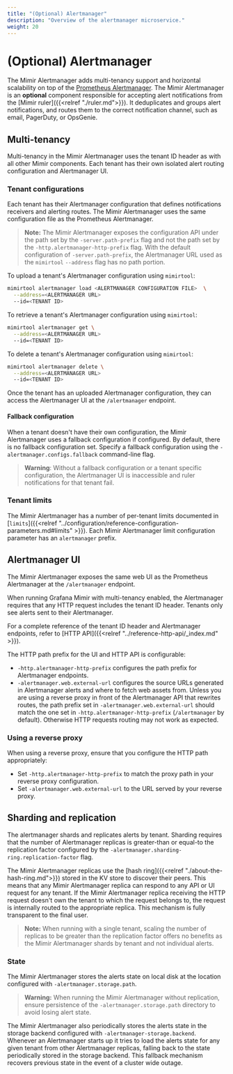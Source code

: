 ```yaml
---
title: "(Optional) Alertmanager"
description: "Overview of the alertmanager microservice."
weight: 20
---
```


# (Optional) Alertmanager

The Mimir Alertmanager adds multi-tenancy support and horizontal scalability on top of the [Prometheus Alertmanager](https://prometheus.io/docs/alerting/alertmanager/).
The Mimir Alertmanager is an **optional** component responsible for accepting alert notifications from the [Mimir ruler]({{<relref "./ruler.md">}}).
It deduplicates and groups alert notifications, and routes them to the correct notification channel, such as email, PagerDuty, or OpsGenie.

## Multi-tenancy

Multi-tenancy in the Mimir Alertmanager uses the tenant ID header as with all other Mimir components.
Each tenant has their own isolated alert routing configuration and Alertmanager UI.

### Tenant configurations

Each tenant has their Alertmanager configuration that defines notifications receivers and alerting routes.
The Mimir Alertmanager uses the same configuration file as the Prometheus Alertmanager.

> **Note:**
> The Mimir Alertmanager exposes the configuration API under the path set by the `-server.path-prefix` flag and not the path set by the `-http.alertmanager-http-prefix` flag.
> With the default configuration of `-server.path-prefix`, the Alertmanager URL used as the `mimirtool` `--address` flag has no path portion.

To upload a tenant's Alertmanager configuration using `mimirtool`:

```bash
mimirtool alertmanager load <ALERTMANAGER CONFIGURATION FILE>  \
  --address=<ALERTMANAGER URL>
  --id=<TENANT ID>
```

To retrieve a tenant's Alertmanager configuration using `mimirtool`:

```bash
mimirtool alertmanager get \
  --address=<ALERTMANAGER URL>
  --id=<TENANT ID>
```

To delete a tenant's Alertmanager configuration using `mimirtool`:

```bash
mimirtool alertmanager delete \
  --address=<ALERTMANAGER URL>
  --id=<TENANT ID>
```

Once the tenant has an uploaded Alertmanager configuration, they can access the Alertmanager UI at the `/alertmanager` endpoint.

#### Fallback configuration

When a tenant doesn't have their own configuration, the Mimir Alertmanager uses a fallback configuration if configured.
By default, there is no fallback configuration set.
Specify a fallback configuration using the `-alertmanager.configs.fallback` command-line flag.

> **Warning**: Without a fallback configuration or a tenant specific configuration, the Alertmanager UI is inaccessible and ruler notifications for that tenant fail.

### Tenant limits

The Mimir Alertmanager has a number of per-tenant limits documented in [`limits`]({{<relref "../configuration/reference-configuration-parameters.md#limits" >}}).
Each Mimir Alertmanager limit configuration parameter has an `alertmanager` prefix.

## Alertmanager UI

The Mimir Alertmanager exposes the same web UI as the Prometheus Alertmanager at the `/alertmanager` endpoint.

When running Grafana Mimir with multi-tenancy enabled, the Alertmanager requires that any HTTP request includes the tenant ID header.
Tenants only see alerts sent to their Alertmanager.

For a complete reference of the tenant ID header and Alertmanager endpoints, refer to [HTTP API]({{<relref "../reference-http-api/_index.md" >}}).

The HTTP path prefix for the UI and HTTP API is configurable:

- `-http.alertmanager-http-prefix` configures the path prefix for Alertmanager endpoints.
- `-alertmanager.web.external-url` configures the source URLs generated in Alertmanager alerts and where to fetch web assets from.
  Unless you are using a reverse proxy in front of the Alertmanager API that rewrites routes, the path prefix set in `-alertmanager.web.external-url` should match the one set in `-http.alertmanager-http-prefix` (`/alertmanager` by default).
  Otherwise HTTP requests routing may not work as expected.

### Using a reverse proxy

When using a reverse proxy, ensure that you configure the HTTP path appropriately:

- Set `-http.alertmanager-http-prefix` to match the proxy path in your reverse proxy configuration.
- Set `-alertmanager.web.external-url` to the URL served by your reverse proxy.

## Sharding and replication

The alertmanager shards and replicates alerts by tenant.
Sharding requires that the number of Alertmanager replicas is greater-than or equal-to the replication factor configured by the `-alertmanager.sharding-ring.replication-factor` flag.

The Mimir Alertmanager replicas use the [hash ring]({{<relref "./about-the-hash-ring.md">}}) stored in the KV store to discover their peers.
This means that any Mimir Alertmanager replica can respond to any API or UI request for any tenant.
If the Mimir Alertmanager replica receiving the HTTP request doesn't own the tenant to which the request belongs to, the request is internally routed to the appropriate replica.
This mechanism is fully transparent to the final user.

> **Note:**
> When running with a single tenant, scaling the number of replicas to be greater than the replication factor offers no benefits as the Mimir Alertmanager shards by tenant and not individual alerts.

### State

The Mimir Alertmanager stores the alerts state on local disk at the location configured with `-alertmanager.storage.path`.

> **Warning:**
> When running the Mimir Alertmanager without replication, ensure persistence of the `-alertmanager.storage.path` directory to avoid losing alert state.

The Mimir Alertmanager also periodically stores the alerts state in the storage backend configured with `-alertmanager-storage.backend`.
Whenever an Alertmanager starts up it tries to load the alerts state for any given tenant from other Alertmanager replicas, falling back to the state periodically stored in the storage backend.
This fallback mechanism recovers previous state in the event of a cluster wide outage.
